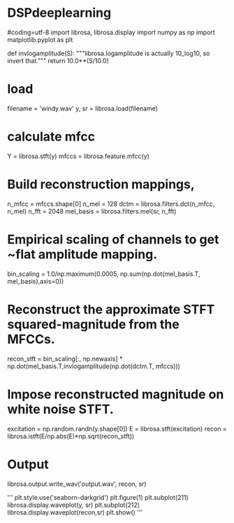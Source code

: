 # DSPdeeplearning

#coding=utf-8
import librosa, librosa.display
import numpy as np
import matplotlib.pyplot as plt

def invlogamplitude(S):
    """librosa.logamplitude is actually 10_log10, so invert that."""
    return 10.0**(S/10.0)

# load
filename = 'windy.wav'
y, sr = librosa.load(filename)

# calculate mfcc
Y = librosa.stft(y)
mfccs = librosa.feature.mfcc(y)

# Build reconstruction mappings,
n_mfcc = mfccs.shape[0]
n_mel = 128
dctm = librosa.filters.dct(n_mfcc, n_mel)
n_fft = 2048
mel_basis = librosa.filters.mel(sr, n_fft)

# Empirical scaling of channels to get ~flat amplitude mapping.
bin_scaling = 1.0/np.maximum(0.0005, np.sum(np.dot(mel_basis.T, mel_basis),axis=0))

# Reconstruct the approximate STFT squared-magnitude from the MFCCs.
recon_stft = bin_scaling[:, np.newaxis] * np.dot(mel_basis.T,invlogamplitude(np.dot(dctm.T, mfccs)))

# Impose reconstructed magnitude on white noise STFT.
excitation = np.random.randn(y.shape[0])
E = librosa.stft(excitation)
recon = librosa.istft(E/np.abs(E)*np.sqrt(recon_stft))

# Output
librosa.output.write_wav('output.wav', recon, sr)

'''
plt.style.use('seaborn-darkgrid')
plt.figure(1)
plt.subplot(211)
librosa.display.waveplot(y, sr)
plt.subplot(212)
librosa.display.waveplot(recon,sr)
plt.show()
'''
